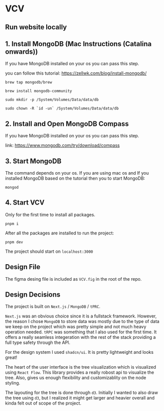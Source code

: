 # VCV

## Run website locally

## 1. Install MongoDB (Mac Instructions (Catalina onwards))

If you have MongoDB installed on your os you can pass this step.

you can follow this tutorial: https://zellwk.com/blog/install-mongodb/

`brew tap mongodb/brew`

`brew install mongodb-community`

`sudo mkdir -p /System/Volumes/Data/data/db`

``sudo chown -R `id -un` /System/Volumes/Data/data/db``

## 2. Install and Open MongoDB Compass

If you have MongoDB installed on your os you can pass this step.

link: https://www.mongodb.com/try/download/compass

## 3. Start MongoDB

The command depends on your os. If you are using mac os and
If you installed MongoDB based on the tutorial then you to start MongoDB:

`mongod`

## 4. Start VCV

Only for the first time to install all packages.

`pnpm i`

After all the packages are installed to run the project:

`pnpm dev`

The project should start on `localhost:3000`

## Design File

The figma desing file is included as `VCV.fig` in the root of the repo.

## Design Decisions

The project is built on `Next.js` / `MongoDB` / `tPRC`.

`Next.js` was an obvious choice since it is a fullstack framework. However, the reason I chose `MongoDB` to store data was mostly due to the type of data we keep on the project which was pretty simple and not much heavy operation needed. `tRPC` was something that I also used for the first time. It offers a really seamless integeration with the rest of the stack providing a full type safety through the API.

For the design system I used `shadcn/ui`. It is pretty lightweight and looks great!

The heart of the user interface is the tree visualization which is visualized using `React Flow`. This library provides a really robost api to visualize the tree. Also, gives us enough flexibility and customizablity on the node styling.

The layouting for the tree is done through `d3`. Initially I wanted to also draw the tree using `d3`, but I realized it might get larger and heavier overall and kinda felt out of scope of the project.
